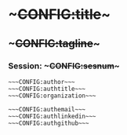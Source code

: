 <!SLIDE[tpl=none] center subsection>
# ~~~CONFIG:title~~~
## ~~~CONFIG:tagline~~~
### Session: ~~~CONFIG:sesnum~~~

    ~~~CONFIG:author~~~
    ~~~CONFIG:authtitle~~~
    ~~~CONFIG:organization~~~

    ~~~CONFIG:authemail~~~
    ~~~CONFIG:authlinkedin~~~
    ~~~CONFIG:authgithub~~~
